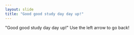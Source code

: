 ```yaml
---
layout: slide
title: "Good good study day day up!"
---
```

"Good good study day day up!"
Use the left arrow to go back!
